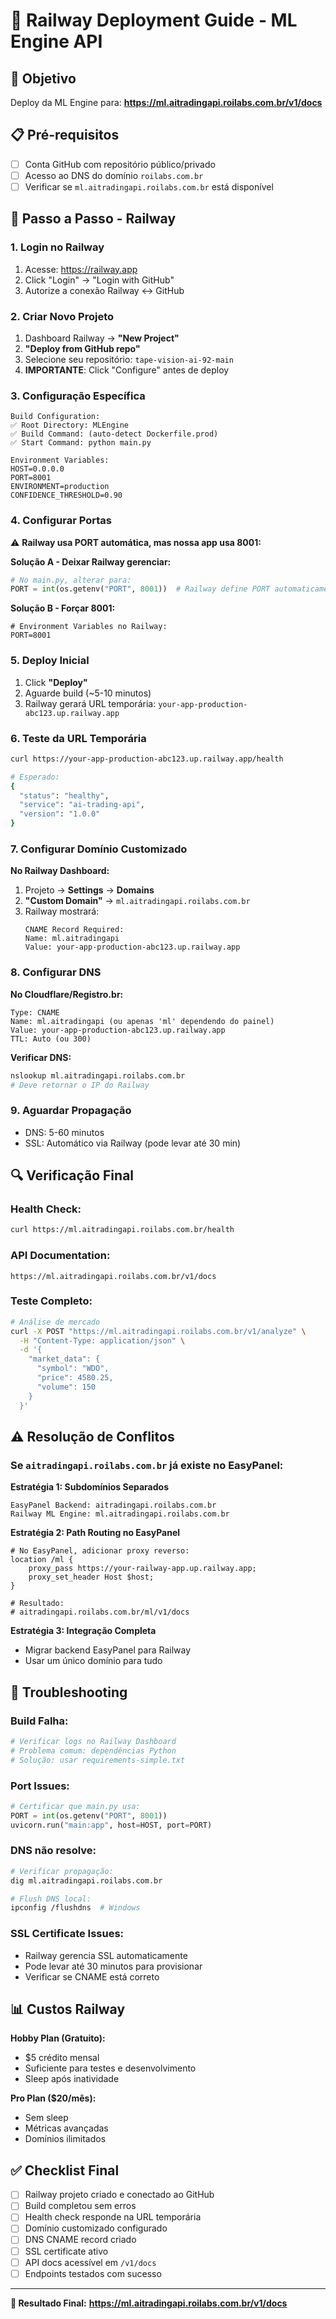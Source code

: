 # 🚄 Railway Deployment Guide - ML Engine API

## 🎯 Objetivo
Deploy da ML Engine para: **https://ml.aitradingapi.roilabs.com.br/v1/docs**

## 📋 Pré-requisitos
- [ ] Conta GitHub com repositório público/privado
- [ ] Acesso ao DNS do domínio `roilabs.com.br`
- [ ] Verificar se `ml.aitradingapi.roilabs.com.br` está disponível

## 🚀 Passo a Passo - Railway

### 1. **Login no Railway**
1. Acesse: https://railway.app
2. Click "Login" → "Login with GitHub"
3. Autorize a conexão Railway ↔ GitHub

### 2. **Criar Novo Projeto**
1. Dashboard Railway → **"New Project"**
2. **"Deploy from GitHub repo"**
3. Selecione seu repositório: `tape-vision-ai-92-main`
4. **IMPORTANTE**: Click "Configure" antes de deploy

### 3. **Configuração Específica**
```
Build Configuration:
✅ Root Directory: MLEngine
✅ Build Command: (auto-detect Dockerfile.prod)
✅ Start Command: python main.py

Environment Variables:
HOST=0.0.0.0
PORT=8001
ENVIRONMENT=production
CONFIDENCE_THRESHOLD=0.90
```

### 4. **Configurar Portas**
⚠️ **Railway usa PORT automática, mas nossa app usa 8001:**

**Solução A - Deixar Railway gerenciar:**
```python
# No main.py, alterar para:
PORT = int(os.getenv("PORT", 8001))  # Railway define PORT automaticamente
```

**Solução B - Forçar 8001:**
```
# Environment Variables no Railway:
PORT=8001
```

### 5. **Deploy Inicial**
1. Click **"Deploy"**
2. Aguarde build (~5-10 minutos)
3. Railway gerará URL temporária: `your-app-production-abc123.up.railway.app`

### 6. **Teste da URL Temporária**
```bash
curl https://your-app-production-abc123.up.railway.app/health

# Esperado:
{
  "status": "healthy",
  "service": "ai-trading-api",
  "version": "1.0.0"
}
```

### 7. **Configurar Domínio Customizado**

**No Railway Dashboard:**
1. Projeto → **Settings** → **Domains**
2. **"Custom Domain"** → `ml.aitradingapi.roilabs.com.br`
3. Railway mostrará:
   ```
   CNAME Record Required:
   Name: ml.aitradingapi
   Value: your-app-production-abc123.up.railway.app
   ```

### 8. **Configurar DNS**

**No Cloudflare/Registro.br:**
```dns
Type: CNAME
Name: ml.aitradingapi (ou apenas 'ml' dependendo do painel)
Value: your-app-production-abc123.up.railway.app
TTL: Auto (ou 300)
```

**Verificar DNS:**
```bash
nslookup ml.aitradingapi.roilabs.com.br
# Deve retornar o IP do Railway
```

### 9. **Aguardar Propagação**
- DNS: 5-60 minutos
- SSL: Automático via Railway (pode levar até 30 min)

## 🔍 **Verificação Final**

### Health Check:
```bash
curl https://ml.aitradingapi.roilabs.com.br/health
```

### API Documentation:
```
https://ml.aitradingapi.roilabs.com.br/v1/docs
```

### Teste Completo:
```bash
# Análise de mercado
curl -X POST "https://ml.aitradingapi.roilabs.com.br/v1/analyze" \
  -H "Content-Type: application/json" \
  -d '{
    "market_data": {
      "symbol": "WDO", 
      "price": 4580.25,
      "volume": 150
    }
  }'
```

## ⚠️ **Resolução de Conflitos**

### **Se `aitradingapi.roilabs.com.br` já existe no EasyPanel:**

**Estratégia 1: Subdomínios Separados**
```
EasyPanel Backend: aitradingapi.roilabs.com.br
Railway ML Engine: ml.aitradingapi.roilabs.com.br
```

**Estratégia 2: Path Routing no EasyPanel**
```nginx
# No EasyPanel, adicionar proxy reverso:
location /ml {
    proxy_pass https://your-railway-app.up.railway.app;
    proxy_set_header Host $host;
}

# Resultado:
# aitradingapi.roilabs.com.br/ml/v1/docs
```

**Estratégia 3: Integração Completa**
- Migrar backend EasyPanel para Railway
- Usar um único domínio para tudo

## 🐛 **Troubleshooting**

### Build Falha:
```bash
# Verificar logs no Railway Dashboard
# Problema comum: dependências Python
# Solução: usar requirements-simple.txt
```

### Port Issues:
```python
# Certificar que main.py usa:
PORT = int(os.getenv("PORT", 8001))
uvicorn.run("main:app", host=HOST, port=PORT)
```

### DNS não resolve:
```bash
# Verificar propagação:
dig ml.aitradingapi.roilabs.com.br

# Flush DNS local:
ipconfig /flushdns  # Windows
```

### SSL Certificate Issues:
- Railway gerencia SSL automaticamente
- Pode levar até 30 minutos para provisionar
- Verificar se CNAME está correto

## 📊 **Custos Railway**

**Hobby Plan (Gratuito):**
- $5 crédito mensal
- Suficiente para testes e desenvolvimento
- Sleep após inatividade

**Pro Plan ($20/mês):**
- Sem sleep
- Métricas avançadas
- Domínios ilimitados

## ✅ **Checklist Final**

- [ ] Railway projeto criado e conectado ao GitHub
- [ ] Build completou sem erros
- [ ] Health check responde na URL temporária
- [ ] Domínio customizado configurado
- [ ] DNS CNAME record criado
- [ ] SSL certificate ativo
- [ ] API docs acessível em `/v1/docs`
- [ ] Endpoints testados com sucesso

---

**🎉 Resultado Final:**
**https://ml.aitradingapi.roilabs.com.br/v1/docs**